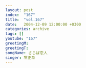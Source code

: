 ```yaml
---
layout: post
index:  "167"
title:  "vol.167"
date:   2004-12-09 12:00:00 +0300
categories: archive
tags: []
youtube: "167"
greetingM: 
greetingT: 
songName: さらば恋人
singer: 堺正章
---
```

